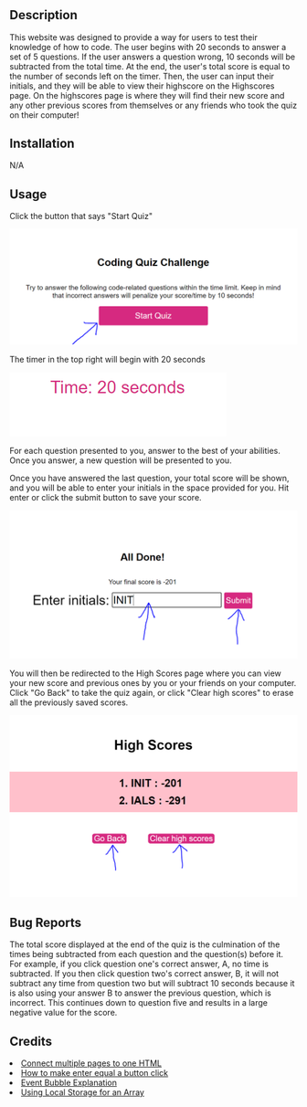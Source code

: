 # <Code-Quiz>

## Description

This website was designed to provide a way for users to test their knowledge of how to code. The user begins with 20 seconds to answer a set of 5 questions. If the user answers a question wrong, 10 seconds will be subtracted from the total time. At the end, the user's total score is equal to the number of seconds left on the timer. Then, the user can input their initials, and they will be able to view their highscore on the Highscores page. On the highscores page is where they will find their new score and any other previous scores from themselves or any friends who took the quiz on their computer!

## Installation

N/A

## Usage

Click the button that says "Start Quiz"

![alt text](./assets/images/start.PNG)

The timer in the top right will begin with 20 seconds

![alt text](./assets/images/time.PNG)

For each question presented to you, answer to the best of your abilities. Once you answer, a new question will be presented to you.

Once you have answered the last question, your total score will be shown, and you will be able to enter your initials in the space provided for you. Hit enter or click the submit button to save your score.

![alt text](./assets/images/enter.PNG)

You will then be redirected to the High Scores page where you can view your new score and previous ones by you or your friends on your computer.
Click "Go Back" to take the quiz again, or click "Clear high scores" to erase all the previously saved scores.

![alt text](./assets/images/highscores.PNG)

## Bug Reports

The total score displayed at the end of the quiz is the culmination of the times being subtracted from each question and the question(s) before it. For example, if you click question one's correct answer, A, no time is subtracted. If you then click question two's correct answer, B, it will not subtract any time from question two but will subtract 10 seconds because it is also using your answer B to answer the previous question, which is incorrect. This continues down to question five and results in a large negative value for the score.

## Credits

<li><a href="https://www.youtube.com/watch?v=sqUFaKGaEyE">Connect multiple pages to one HTML</a></li>

<li><a href="https://www.w3schools.com/howto/howto_js_trigger_button_enter.asp">How to make enter equal a button click</a></li>

<li><a href="https://www.kirupa.com/html5/event_capturing_bubbling_javascript.htm#tutorialInformation
">Event Bubble Explanation</a></li>

<li><a href="https://www.youtube.com/watch?v=2hJ1rTANVnk&t=210s">Using Local Storage for an Array</a></li>